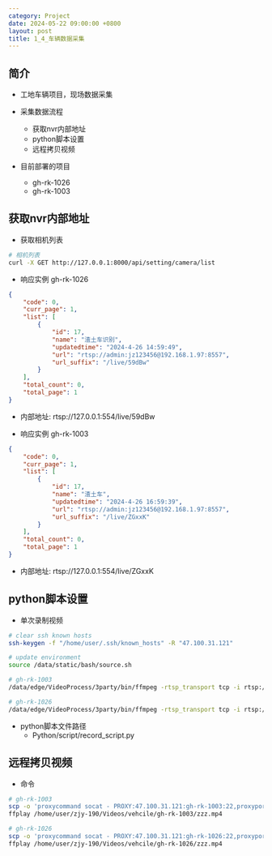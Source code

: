 ```yaml
---
category: Project
date: 2024-05-22 09:00:00 +0800
layout: post
title: 1_4_车辆数据采集
---
```

## 简介

+ 工地车辆项目，现场数据采集
+ 采集数据流程
  + 获取nvr内部地址 
  + python脚本设置
  + 远程拷贝视频

+ 目前部署的项目
  + gh-rk-1026
  + gh-rk-1003

## 获取nvr内部地址

+ 获取相机列表
```bash
# 相机列表
curl -X GET http://127.0.0.1:8000/api/setting/camera/list
```

+ 响应实例 gh-rk-1026
```json
{
    "code": 0,
    "curr_page": 1,
    "list": [
        {
            "id": 17,
            "name": "渣土车识别",
            "updatedtime": "2024-4-26 14:59:49",
            "url": "rtsp://admin:jz123456@192.168.1.97:8557",
            "url_suffix": "/live/59dBw"
        }
    ],
    "total_count": 0,
    "total_page": 1
}
```
+ 内部地址: rtsp://127.0.0.1:554/live/59dBw

+ 响应实例 gh-rk-1003
```json
{
    "code": 0,
    "curr_page": 1,
    "list": [
        {
            "id": 17,
            "name": "渣土车",
            "updatedtime": "2024-4-26 16:59:39",
            "url": "rtsp://admin:jz123456@192.168.1.97:8557",
            "url_suffix": "/live/ZGxxK"
        }
    ],
    "total_count": 0,
    "total_page": 1
}
```
+ 内部地址: rtsp://127.0.0.1:554/live/ZGxxK


## python脚本设置

+ 单次录制视频
```bash
# clear ssh known hosts
ssh-keygen -f "/home/user/.ssh/known_hosts" -R "47.100.31.121"

# update environment
source /data/static/bash/source.sh

# gh-rk-1003
/data/edge/VideoProcess/3party/bin/ffmpeg -rtsp_transport tcp -i rtsp://127.0.0.1:554/live/ZGxxK -c copy -an -f mp4 -t 00:01:00 /userdata/zzz.mp4

# gh-rk-1026
/data/edge/VideoProcess/3party/bin/ffmpeg -rtsp_transport tcp -i rtsp://127.0.0.1:554/live/59dBw -c copy -an -f mp4 -t 00:01:00 /userdata/zzz.mp4
```

+ python脚本文件路径
  + Python/script/record_script.py

## 远程拷贝视频

+ 命令
```bash
# gh-rk-1003
scp -o 'proxycommand socat - PROXY:47.100.31.121:gh-rk-1003:22,proxyport=5002' root@47.100.31.121:/userdata/zzz-*.mp4 /home/user/zjy-190/Videos/vehcile/gh-rk-1003/
ffplay /home/user/zjy-190/Videos/vehcile/gh-rk-1003/zzz.mp4

# gh-rk-1026
scp -o 'proxycommand socat - PROXY:47.100.31.121:gh-rk-1026:22,proxyport=5002' root@47.100.31.121:/userdata/zzz-*.mp4 /home/user/zjy-190/Videos/vehcile/gh-rk-1026/
ffplay /home/user/zjy-190/Videos/vehcile/gh-rk-1026/zzz.mp4
```